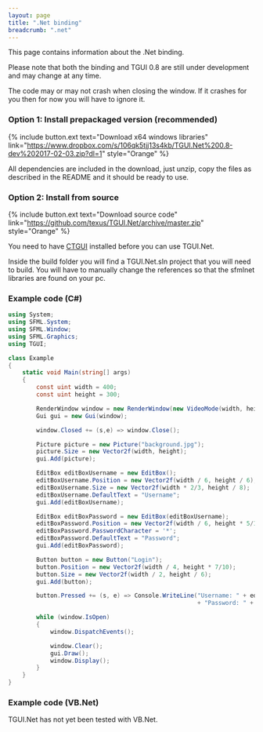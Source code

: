 ```yaml
---
layout: page
title: ".Net binding"
breadcrumb: ".net"
---
```

This page contains information about the .Net binding.  

Please note that both the binding and TGUI 0.8 are still under development and may change at any time.

The code may or may not crash when closing the window. If it crashes for you then for now you will have to ignore it.


### Option 1: Install prepackaged version (recommended)

{% include button.ext text="Download x64 windows libraries" link="https://www.dropbox.com/s/106qk5tjj13s4kb/TGUI.Net%200.8-dev%202017-02-03.zip?dl=1" style="Orange" %}

All dependencies are included in the download, just unzip, copy the files as described in the README and it should be ready to use.


### Option 2: Install from source

{% include button.ext text="Download source code" link="https://github.com/texus/TGUI.Net/archive/master.zip" style="Orange" %}

You need to have [CTGUI](/bindings/c) installed before you can use TGUI.Net.

Inside the build folder you will find a TGUI.Net.sln project that you will need to build. You will have to manually change the references so that the sfmlnet libraries are found on your pc.


### Example code (C#)
``` c#
using System;
using SFML.System;
using SFML.Window;
using SFML.Graphics;
using TGUI;

class Example
{
    static void Main(string[] args)
    {
        const uint width = 400;
        const uint height = 300;

        RenderWindow window = new RenderWindow(new VideoMode(width, height), "TGUI.Net example");
        Gui gui = new Gui(window);

        window.Closed += (s,e) => window.Close();

        Picture picture = new Picture("background.jpg");
        picture.Size = new Vector2f(width, height);
        gui.Add(picture);

        EditBox editBoxUsername = new EditBox();
        editBoxUsername.Position = new Vector2f(width / 6, height / 6);
        editBoxUsername.Size = new Vector2f(width * 2/3, height / 8);
        editBoxUsername.DefaultText = "Username";
        gui.Add(editBoxUsername);

        EditBox editBoxPassword = new EditBox(editBoxUsername);
        editBoxPassword.Position = new Vector2f(width / 6, height * 5/12);
        editBoxPassword.PasswordCharacter = '*';
        editBoxPassword.DefaultText = "Password";
        gui.Add(editBoxPassword);

        Button button = new Button("Login");
        button.Position = new Vector2f(width / 4, height * 7/10);
        button.Size = new Vector2f(width / 2, height / 6);
        gui.Add(button);

        button.Pressed += (s, e) => Console.WriteLine("Username: " + editBoxUsername.Text + "\n"
                                                      + "Password: " + editBoxPassword.Text);

        while (window.IsOpen)
        {
            window.DispatchEvents();

            window.Clear();
            gui.Draw();
            window.Display();
        }
    }
}
```


### Example code (VB.Net)
TGUI.Net has not yet been tested with VB.Net.
